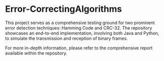 # Error-CorrectingAlgorithms

This project serves as a comprehensive testing ground for two prominent error detection techniques: Hamming Code and CRC-32. The repository showcases an end-to-end implementation, involving both Java and Python, to simulate the transmission and reception of binary frames.

For more in-depth information, please refer to the comprehensive report available within the repository.
